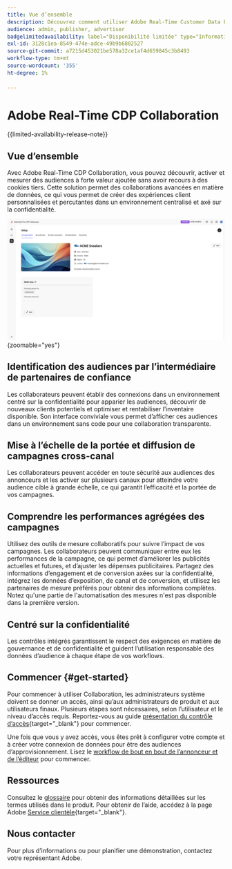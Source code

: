 ```yaml
---
title: Vue d’ensemble
description: Découvrez comment utiliser Adobe Real-Time Customer Data Platform (CDP) Collaboration pour découvrir, activer et mesurer des audiences à forte valeur ajoutée sans faire appel à des cookies tiers.
audience: admin, publisher, advertiser
badgelimitedavailability: label="Disponibilité limitée" type="Informative" url="https://helpx.adobe.com/fr/legal/product-descriptions/real-time-customer-data-platform-collaboration.html newtab=true"
exl-id: 3128c1ea-8549-474e-adce-49b9b6802527
source-git-commit: a7215d453021be578a32ce1af4d659845c3b8493
workflow-type: tm+mt
source-wordcount: '355'
ht-degree: 1%

---
```


# Adobe Real-Time CDP Collaboration

{{limited-availability-release-note}}

## Vue d’ensemble

Avec Adobe Real-Time CDP Collaboration, vous pouvez découvrir, activer et mesurer des audiences à forte valeur ajoutée sans avoir recours à des cookies tiers. Cette solution permet des collaborations avancées en matière de données, ce qui vous permet de créer des expériences client personnalisées et percutantes dans un environnement centralisé et axé sur la confidentialité.

![Page de configuration de Real-Time CDP Collaboration, affichant une organisation.](/help/assets/overview/set-up.png){zoomable="yes"}

## Identification des audiences par l’intermédiaire de partenaires de confiance

Les collaborateurs peuvent établir des connexions dans un environnement centré sur la confidentialité pour apparier les audiences, découvrir de nouveaux clients potentiels et optimiser et rentabiliser l’inventaire disponible. Son interface conviviale vous permet d’afficher ces audiences dans un environnement sans code pour une collaboration transparente.

## Mise à l’échelle de la portée et diffusion de campagnes cross-canal

Les collaborateurs peuvent accéder en toute sécurité aux audiences des annonceurs et les activer sur plusieurs canaux pour atteindre votre audience cible à grande échelle, ce qui garantit l’efficacité et la portée de vos campagnes.

## Comprendre les performances agrégées des campagnes

Utilisez des outils de mesure collaboratifs pour suivre l’impact de vos campagnes. Les collaborateurs peuvent communiquer entre eux les performances de la campagne, ce qui permet d’améliorer les publicités actuelles et futures, et d’ajuster les dépenses publicitaires. Partagez des informations d’engagement et de conversion axées sur la confidentialité, intégrez les données d’exposition, de canal et de conversion, et utilisez les partenaires de mesure préférés pour obtenir des informations complètes. Notez qu&#39;une partie de l&#39;automatisation des mesures n&#39;est pas disponible dans la première version.

## Centré sur la confidentialité

Les contrôles intégrés garantissent le respect des exigences en matière de gouvernance et de confidentialité et guident l’utilisation responsable des données d’audience à chaque étape de vos workflows.

## Commencer {#get-started}

Pour commencer à utiliser Collaboration, les administrateurs système doivent se donner un accès, ainsi qu’aux administrateurs de produit et aux utilisateurs finaux. Plusieurs étapes sont nécessaires, selon l’utilisateur et le niveau d’accès requis. Reportez-vous au guide [présentation du contrôle d’accès](/help/guide/permissions/overview.md){target="_blank"} pour commencer.

Une fois que vous y avez accès, vous êtes prêt à configurer votre compte et à créer votre connexion de données pour être des audiences d’approvisionnement. Lisez le [workflow de bout en bout de l’annonceur et de l’éditeur](/help/guide/overview/end-to-end-workflow.md) pour commencer.

## Ressources

Consultez le [glossaire](/help/guide/glossary.md) pour obtenir des informations détaillées sur les termes utilisés dans le produit. Pour obtenir de l’aide, accédez à la page Adobe [Service clientèle](https://experienceleague.adobe.com/home?lang=fr&support-tab=open-ticket#support){target="_blank"}.

## Nous contacter

Pour plus d’informations ou pour planifier une démonstration, contactez votre représentant Adobe.
